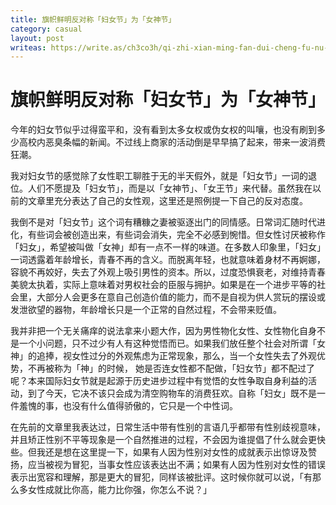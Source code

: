```yaml
---
title: 旗帜鲜明反对称「妇女节」为「女神节」
category: casual
layout: post
writeas: https://write.as/ch3co3h/qi-zhi-xian-ming-fan-dui-cheng-fu-nu-jie-wei-nu-shen-jie
---
```


# 旗帜鲜明反对称「妇女节」为「女神节」

今年的妇女节似乎过得蛮平和，没有看到太多女权或伪女权的叫嚷，也没有刷到多少高校内恶臭条幅的新闻。不过线上商家的活动倒是早早搞了起来，带来一波消费狂潮。

我对妇女节的感觉除了女性职工聊胜于无的半天假外，就是「妇女节」一词的退位。人们不愿提及「妇女节」，而是以「女神节」、「女王节」来代替。虽然我在以前的文章里充分表达了自己的女性观，这里还是照例提一下自己的反对态度。

我倒不是对「妇女节」这个词有糟糠之妻被驱逐出门的同情感。日常词汇随时代进化，有些词会被创造出来，有些词会消失，完全不必感到惋惜。但女性讨厌被称作「妇女」，希望被叫做「女神」却有一点不一样的味道。在多数人印象里，「妇女」一词透露着年龄增长，青春不再的含义。而脱离年轻，也就意味着身材不再婀娜，容貌不再姣好，失去了外观上吸引男性的资本。所以，过度恐惧衰老，对维持青春美貌太执着，实际上意味着对男权社会的臣服与拥护。如果是在一个进步平等的社会里，大部分人会更多在意自己创造价值的能力，而不是自视为供人赏玩的摆设或发泄欲望的器物，年龄增长只是一个正常的自然过程，不会带来贬值。

我并非把一个无关痛痒的说法拿来小题大作，因为男性物化女性、女性物化自身不是一个小问题，只不过少有人有这种觉悟而已。如果我们放任整个社会对所谓「女神」的追捧，视女性过分的外观焦虑为正常现象，那么，当一个女性失去了外观优势，不再被称为「神」的时候， 她是否连女性都不配做，「妇女节」都不配过了呢？本来国际妇女节就是起源于历史进步过程中有觉悟的女性争取自身利益的活动，到了今天，它决不该只会成为清空购物车的消费狂欢。自称「妇女」既不是一件羞愧的事，也没有什么值得骄傲的，它只是一个中性词。

在先前的文章里我表达过，日常生活中带有性别的言语几乎都带有性别歧视意味，并且矫正性别不平等现象是一个自然推进的过程，不会因为谁提倡了什么就会更快些。但我还是想在这里提一下，如果有人因为性别对女性的成就表示出惊讶及赞扬，应当被视为冒犯，当事女性应该表达出不满；如果有人因为性别对女性的错误表示出宽容和理解，那是更大的冒犯，同样该被批评。这时候你就可以说，「有那么多女性成就比你高，能力比你强，你怎么不说？」
